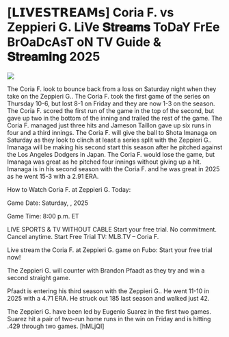 # [𝗟𝗜𝗩𝗘𝗦𝗧𝗥𝗘𝗔𝗠𝘀] Coria F. vs Zeppieri G. LiVe 𝐒𝐭𝐫𝐞𝐚𝐦𝐬 ToDaY FrEe BrOaDcAsT oN TV Guide & 𝐒𝐭𝐫𝐞𝐚𝐦𝐢𝐧𝐠  2025  
  
  
[![](https://i.imgur.com/qSNzIqt.png)](https://movie.rssnews.media/FlBnbUdE.php)  
  
The Coria F. look to bounce back from a loss on Saturday night when they take on the Zeppieri G.. The Coria F. took the first game of the series on Thursday 10-6, but lost 8-1 on Friday and they are now 1-3 on the season. The Coria F. scored the first run of the game in the top of the second, but gave up two in the bottom of the inning and trailed the rest of the game. The Coria F. managed just three hits and Jameson Taillon gave up six runs in four and a third innings. The Coria F. will give the ball to Shota Imanaga on Saturday as they look to clinch at least a series split with the Zeppieri G.. Imanaga will be making his second start this season after he pitched against the Los Angeles Dodgers in Japan. The Coria F. would lose the game, but Imanaga was great as he pitched four innings without giving up a hit. Imanaga is in his second season with the Coria F. and he was great in 2025 as he went 15-3 with a 2.91 ERA.

How to Watch Coria F. at Zeppieri G. Today:

Game Date: Saturday, , 2025

Game Time: 8:00 p.m. ET

LIVE SPORTS & TV WITHOUT CABLE
Start your free trial. No commitment. Cancel anytime.
Start Free Trial
TV: MLB.TV – Coria F.

Live stream the Coria F. at Zeppieri G. game on Fubo: Start your free trial now!

The Zeppieri G. will counter with Brandon Pfaadt as they try and win a second straight game.

Pfaadt is entering his third season with the Zeppieri G.. He went 11-10 in 2025 with a 4.71 ERA. He struck out 185 last season and walked just 42.

The Zeppieri G. have been led by Eugenio Suarez in the first two games. Suarez hit a pair of two-run home runs in the win on Friday and is hitting .429 through two games. [hMLjQI]